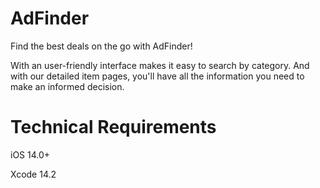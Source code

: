# AdFinder

Find the best deals on the go with AdFinder! 

With an user-friendly interface makes it easy to search by category. And with our detailed item pages, you'll have all the information you need to make an informed decision.

# Technical Requirements

iOS 14.0+

Xcode 14.2